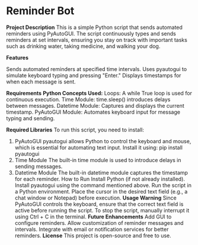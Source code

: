 # Reminder Bot

**Project Description**
This is a simple Python script that sends automated reminders using PyAutoGUI. The script continuously types and sends reminders at set intervals, ensuring you stay on track with important tasks such as drinking water, taking medicine, and walking your dog.

**Features**

Sends automated reminders at specified time intervals.
Uses pyautogui to simulate keyboard typing and pressing "Enter."
Displays timestamps for when each message is sent.

**Requirements**
**Python Concepts Used:**
Loops: A while True loop is used for continuous execution.
Time Module: time.sleep() introduces delays between messages.
Datetime Module: Captures and displays the current timestamp.
PyAutoGUI Module: Automates keyboard input for message typing and sending.

**Required Libraries**
To run this script, you need to install:
1. PyAutoGUI
pyautogui allows Python to control the keyboard and mouse, which is essential for automating text input.
Install it using:
pip install pyautogui
2. Time Module
The built-in time module is used to introduce delays in sending messages.
3. Datetime Module
The built-in datetime module captures the timestamp for each reminder.
How to Run
Install Python (if not already installed).
Install pyautogui using the command mentioned above.
Run the script in a Python environment.
Place the cursor in the desired text field (e.g., a chat window or Notepad) before execution.
**Usage Warning**
Since PyAutoGUI controls the keyboard, ensure that the correct text field is active before running the script.
To stop the script, manually interrupt it using Ctrl + C in the terminal.
**Future Enhancements**
Add GUI to configure reminders.
Allow customization of reminder messages and intervals.
Integrate with email or notification services for better reminders.
**License**
This project is open-source and free to use.
